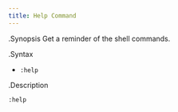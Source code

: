 ```yaml
---
title: Help Command
---
```


.Synopsis
Get a reminder of the shell commands.

.Syntax
* `:help`  

.Description

```rascal-shell
:help
```

